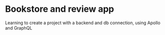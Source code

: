 # Bookstore and review app
Learning to create a project with a backend and db connection, using Apollo and GraphQL
